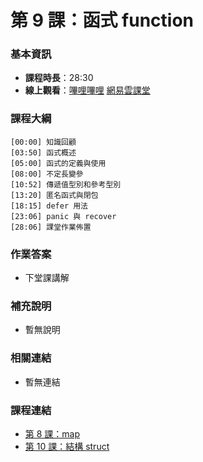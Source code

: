 第 9 課：函式 function
==========================

### 基本資訊

- **課程時長**：28:30
- **線上觀看**：[嗶哩嗶哩](https://www.bilibili.com/video/BV18L411g77S/) [網易雲課堂](http://study.163.com/course/courseLearn.htm?courseId=306002#/learn/video?lessonId=421020&courseId=306002)

### 課程大綱

	[00:00] 知識回顧
	[03:50] 函式概述
	[05:00] 函式的定義與使用
	[08:00] 不定長變參
	[10:52] 傳遞值型別和參考型別
	[13:20] 匿名函式與閉包
	[18:15] defer 用法
	[23:06] panic 與 recover
	[28:06] 課堂作業佈置
	
### 作業答案

- 下堂課講解

### 補充說明

- 暫無說明

### 相關連結

- 暫無連結

### 課程連結

- [第 8 課：map](lecture8.md)
- [第 10 課：結構 struct](lecture10.md)
